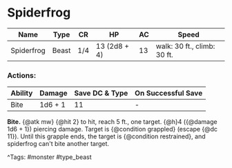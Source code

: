 # Spiderfrog

| Name | Type | CR | HP | AC | Speed |
|------|------|----|----|----|-------|
| Spiderfrog | Beast | 1/4 | 13 (2d8 + 4) | 13 | walk: 30 ft., climb: 30 ft. |

### Actions:

| Ability | Damage | Save DC & Type | On Successful Save |
|---------|--------|----------------|--------------------|
| Bite | 1d6 + 1 | 11 | - |


**Bite.** {@atk mw} {@hit 2} to hit, reach 5 ft., one target. {@h}4 ({@damage 1d6 + 1}) piercing damage. Target is {@condition grappled} (escape {@dc 11}). Until this grapple ends, the target is {@condition restrained}, and spiderfrog can't bite another target.

^Tags: #monster #type_beast